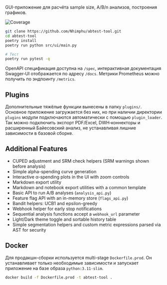 GUI-приложение для расчёта sample size, A/B/n анализов, построения графиков.

![Coverage](coverage.svg)

```bash
git clone https://github.com/Nhimphu/abtest-tool.git
cd abtest-tool
poetry install
poetry run python src/ui/main.py

# Тест
poetry run pytest -q

```

OpenAPI спецификация доступна на `/spec`, интерактивная документация
Swagger‑UI отображается по адресу `/docs`. Метрики Prometheus можно получить
по эндпоинту `/metrics`.

## Plugins

Дополнительные тяжёлые функции вынесены в папку `plugins/`. Основное
приложение загружается без них, но при наличии директории `plugins`
модули подключаются автоматически с помощью `plugin_loader`. Так можно
подключить экспорт PDF/Excel, DWH‑коннекторы и расширенный Байесовский
анализ, не устанавливая лишние зависимости в базовой сборке.

## Additional Features

- CUPED adjustment and SRM check helpers (SRM warnings shown before analysis)
- Simple alpha-spending curve generation
- Interactive α-spending plots in the UI with zoom controls
- Markdown export utility
- Markdown and notebook export utilities with a common template
- Basic API to run A/B analyses (`analysis_api.py`)
- Feature flag API with an in-memory store (`flags_api.py`)
- Bandit helpers: UCB1 and epsilon-greedy
- Webhook helper for early stop notifications
- Sequential analysis functions accept a `webhook_url` parameter
- Light/Dark theme toggle and sortable history table
- Simple segmentation helpers and custom metric expressions parsed via AST for security


## Docker

Для продакшн-сборки используется multi-stage `Dockerfile.prod`. Он устанавливает
только необходимые зависимости и запускает приложение на базе образа
`python:3.11-slim`.

```bash
docker build -f Dockerfile.prod -t abtest-tool .
```
